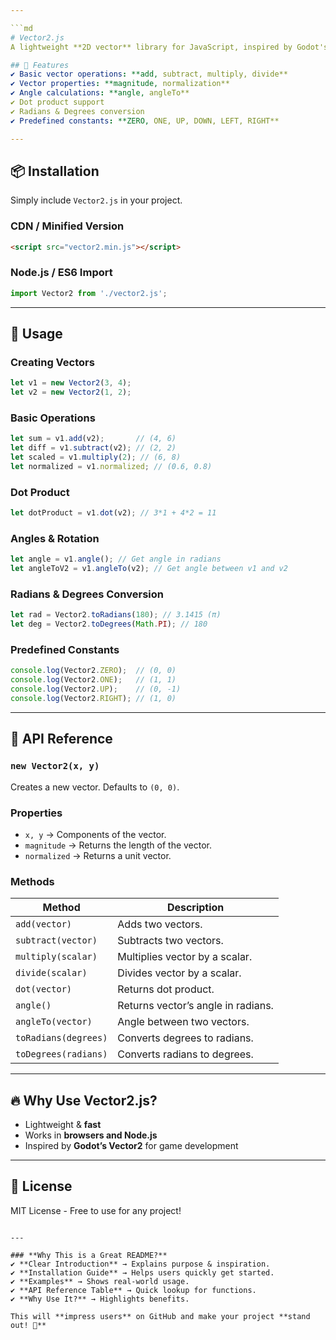```yaml
---

```md
# Vector2.js  
A lightweight **2D vector** library for JavaScript, inspired by Godot's `Vector2` class.  

## 🚀 Features  
✔️ Basic vector operations: **add, subtract, multiply, divide**  
✔️ Vector properties: **magnitude, normalization**  
✔️ Angle calculations: **angle, angleTo**  
✔️ Dot product support  
✔️ Radians & Degrees conversion  
✔️ Predefined constants: **ZERO, ONE, UP, DOWN, LEFT, RIGHT**  

---
```


## 📦 Installation  
Simply include `Vector2.js` in your project.  

### **CDN / Minified Version**  
```html
<script src="vector2.min.js"></script>
```

### **Node.js / ES6 Import**
```js
import Vector2 from './vector2.js';
```

---

## 🎯 Usage  

### **Creating Vectors**
```js
let v1 = new Vector2(3, 4);
let v2 = new Vector2(1, 2);
```

### **Basic Operations**
```js
let sum = v1.add(v2);       // (4, 6)
let diff = v1.subtract(v2); // (2, 2)
let scaled = v1.multiply(2); // (6, 8)
let normalized = v1.normalized; // (0.6, 0.8)
```

### **Dot Product**
```js
let dotProduct = v1.dot(v2); // 3*1 + 4*2 = 11
```

### **Angles & Rotation**
```js
let angle = v1.angle(); // Get angle in radians
let angleToV2 = v1.angleTo(v2); // Get angle between v1 and v2
```

### **Radians & Degrees Conversion**
```js
let rad = Vector2.toRadians(180); // 3.1415 (π)
let deg = Vector2.toDegrees(Math.PI); // 180
```

### **Predefined Constants**
```js
console.log(Vector2.ZERO);  // (0, 0)
console.log(Vector2.ONE);   // (1, 1)
console.log(Vector2.UP);    // (0, -1)
console.log(Vector2.RIGHT); // (1, 0)
```

---

## 📜 API Reference

### `new Vector2(x, y)`
Creates a new vector. Defaults to `(0, 0)`.

### **Properties**
- `x, y` → Components of the vector.
- `magnitude` → Returns the length of the vector.
- `normalized` → Returns a unit vector.

### **Methods**
| Method | Description |
|--------|-------------|
| `add(vector)` | Adds two vectors. |
| `subtract(vector)` | Subtracts two vectors. |
| `multiply(scalar)` | Multiplies vector by a scalar. |
| `divide(scalar)` | Divides vector by a scalar. |
| `dot(vector)` | Returns dot product. |
| `angle()` | Returns vector’s angle in radians. |
| `angleTo(vector)` | Angle between two vectors. |
| `toRadians(degrees)` | Converts degrees to radians. |
| `toDegrees(radians)` | Converts radians to degrees. |

---

## 🔥 Why Use Vector2.js?
- Lightweight & **fast**
- Works in **browsers and Node.js**
- Inspired by **Godot’s Vector2** for game development  

---

## 📜 License  
MIT License - Free to use for any project!  
```

---

### **Why This is a Great README?**
✔ **Clear Introduction** → Explains purpose & inspiration.  
✔ **Installation Guide** → Helps users quickly get started.  
✔ **Examples** → Shows real-world usage.  
✔ **API Reference Table** → Quick lookup for functions.  
✔ **Why Use It?** → Highlights benefits.  

This will **impress users** on GitHub and make your project **stand out! 🚀**
